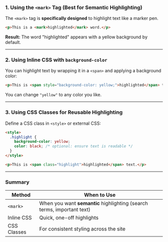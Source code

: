### 1. Using the `<mark>` Tag (Best for Semantic Highlighting)

The `<mark>` tag is **specifically designed** to highlight text like a marker pen.

```html
<p>This is a <mark>highlighted</mark> word.</p>
```

**Result:** The word "highlighted" appears with a yellow background by default.

---

### 2. Using Inline CSS with `background-color`

You can highlight text by wrapping it in a `<span>` and applying a background color:

```html
<p>This is <span style="background-color: yellow;">highlighted</span> text.</p>
```

You can change `"yellow"` to any color you like.

---

### 3. Using CSS Classes for Reusable Highlighting

Define a CSS class in `<style>` or external CSS:

```html
<style>
  .highlight {
    background-color: yellow;
    color: black; /* optional: ensure text is readable */
  }
</style>

<p>This is <span class="highlight">highlighted</span> text.</p>
```

---

### Summary

| Method      | When to Use                                                            |
| ----------- | ---------------------------------------------------------------------- |
| `<mark>`    | When you want **semantic** highlighting (search terms, important text) |
| Inline CSS  | Quick, one-off highlights                                              |
| CSS Classes | For consistent styling across the site                                 |